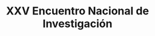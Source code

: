 ---
img : ["./img/encuentro.webp"]
title : "XXV Encuentro Nacional de Investigación"
description : "“Mediante la publicación de estas memorias, resultado del XXV Encuentro Nacional de Investigación, Innovación y Creación Artística y Cultural, la Universidad Católica Luis Amigó continúa con su compromiso de divulgar el conocimiento científico derivado de la labor de estudiantes y docentes investigadores internos y externos que participan en diferentes proyectos y grupos de investigación. Los textos de la presente publicación evidencian el compromiso de cada autor en dar a conocer de manera rigurosa los tópicos centrales de los diferentes problemas construidos y surgidos a partir de la lectura de la realidad y sus fenómenos, y se constituyen en una fuente de oportunidad para aprender de experiencias previas y seguir contribuyendo a la solución de problemas sociales."
link : ["https://editorial.ucatolicaluisamigo.edu.co/index.php/editorial/catalog/view/208/208/897"]
---